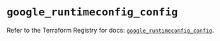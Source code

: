 # `google_runtimeconfig_config`

Refer to the Terraform Registry for docs: [`google_runtimeconfig_config`](https://registry.terraform.io/providers/hashicorp/google-beta/6.11.0/docs/resources/google_runtimeconfig_config).
